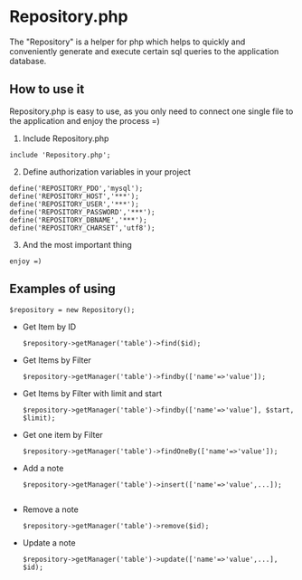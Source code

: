 # Repository.php
The "Repository" is a helper for php which helps to quickly and conveniently generate and execute certain sql queries to the application database.
## How to use it
Repository.php is easy to use, as you only need to connect one single file to the application and enjoy the process =)

1. Include Repository.php
```
include 'Repository.php';
```
2. Define authorization variables in your project
```
define('REPOSITORY_PDO','mysql');
define('REPOSITORY_HOST','***');
define('REPOSITORY_USER','***');
define('REPOSITORY_PASSWORD','***');
define('REPOSITORY_DBNAME','***');
define('REPOSITORY_CHARSET','utf8');
```
3. And the most important thing
```
enjoy =)
```
## Examples of using
```
$repository = new Repository(); 
```

- Get Item by ID
  ```
  $repository->getManager('table')->find($id);
  ```

- Get Items by Filter
  ```
  $repository->getManager('table')->findby(['name'=>'value']);
  ```

- Get Items by Filter with limit and start
  ```
  $repository->getManager('table')->findby(['name'=>'value'], $start, $limit);
  ```  

- Get one item by Filter
  ```
  $repository->getManager('table')->findOneBy(['name'=>'value']);  

- Add a note
  ```
  $repository->getManager('table')->insert(['name'=>'value',...]);
    
- Remove a note
  ```
  $repository->getManager('table')->remove($id);

- Update a note
  ```
  $repository->getManager('table')->update(['name'=>'value',...], $id);
